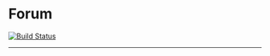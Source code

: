 # Forum
[![Build Status](https://travis-ci.com/amasterenko/job4j_forum.svg?branch=main)](https://travis-ci.com/amasterenko/job4j_forum)  
____ 
